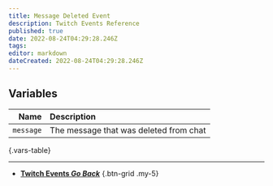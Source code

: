 ```yaml
---
title: Message Deleted Event
description: Twitch Events Reference
published: true
date: 2022-08-24T04:29:28.246Z
tags: 
editor: markdown
dateCreated: 2022-08-24T04:29:28.246Z
---
```


## Variables
Name | Description
----:|:------------
`message` | The message that was deleted from chat
{.vars-table}

---

- [<i class="mdi mdi-chevron-left"></i>**Twitch Events *Go Back***](/en/Platforms/Twitch/Events)
{.btn-grid .my-5}